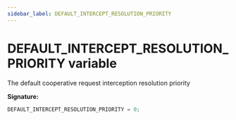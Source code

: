 ```yaml
---
sidebar_label: DEFAULT_INTERCEPT_RESOLUTION_PRIORITY
---
```


# DEFAULT_INTERCEPT_RESOLUTION_PRIORITY variable

The default cooperative request interception resolution priority

**Signature:**

```typescript
DEFAULT_INTERCEPT_RESOLUTION_PRIORITY = 0;
```

